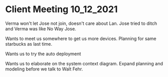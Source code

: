 # Client Meeting 10_12_2021

Verma won't let Jose not join, doesn't care about Lan. Jose tried to ditch and Verma was like No Way Jose.

Wants to meet us somewhere to get us more devices. Planning for same starbucks as last time.

Wants us to try the auto deployment

Wants us to elaborate on the system context diagram. Expand planning and modeling before we talk to Walt Fehr.
